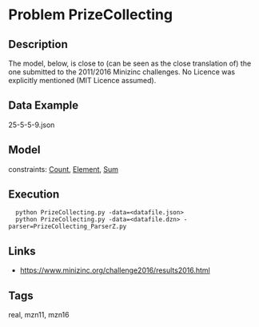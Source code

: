 # Problem PrizeCollecting
## Description
The model, below, is close to (can be seen as the close translation of) the one submitted to the 2011/2016 Minizinc challenges.
No Licence was explicitly mentioned (MIT Licence assumed).

## Data Example
  25-5-5-9.json

## Model
  constraints: [Count](http://pycsp.org/documentation/constraints/Count), [Element](http://pycsp.org/documentation/constraints/Element), [Sum](http://pycsp.org/documentation/constraints/Sum)

## Execution
```
  python PrizeCollecting.py -data=<datafile.json>
  python PrizeCollecting.py -data=<datafile.dzn> -parser=PrizeCollecting_ParserZ.py
```

## Links
  - https://www.minizinc.org/challenge2016/results2016.html

## Tags
  real, mzn11, mzn16
